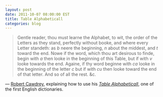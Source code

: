 ```yaml
---
layout: post
date: 2011-10-07 08:00:00 EST
title: Table Alphabeticall
categories: blog
---
```


>Gentle reader, thou must learne the Alphabet, to wit, the order of the Letters as they stand, perfectly without booke, and where every Letter standeth: as _b_ neere the beginning, _n_ about the middest, and _t_ toward the end. Nowe if the word, which thou art desirous to finde, begin with _a_ then looke in the beginning of this Table, but if with _v_ looke towards the end. Againe, if thy word beginne with _ca_ looke in the beginning of the letter _c_ but if with _cu_ then looke toward the end of that letter. And so of all the rest. &amp;c.
  
&mdash; [Robert Cawdrey](http://en.wikipedia.org/wiki/Robert_Cawdrey), explaining how to use his [_Table Alphabeticall_](http://en.wikipedia.org/wiki/Table_Alphabeticall), one of the first English dictionaries.
